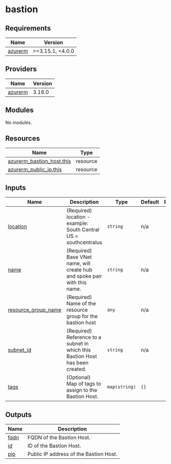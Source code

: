 # bastion

<!-- BEGINNING OF PRE-COMMIT-TERRAFORM DOCS HOOK -->
## Requirements

| Name | Version |
|------|---------|
| <a name="requirement_azurerm"></a> [azurerm](#requirement\_azurerm) | >=3.15.1, <4.0.0 |

## Providers

| Name | Version |
|------|---------|
| <a name="provider_azurerm"></a> [azurerm](#provider\_azurerm) | 3.18.0 |

## Modules

No modules.

## Resources

| Name | Type |
|------|------|
| [azurerm_bastion_host.this](https://registry.terraform.io/providers/hashicorp/azurerm/latest/docs/resources/bastion_host) | resource |
| [azurerm_public_ip.this](https://registry.terraform.io/providers/hashicorp/azurerm/latest/docs/resources/public_ip) | resource |

## Inputs

| Name | Description | Type | Default | Required |
|------|-------------|------|---------|:--------:|
| <a name="input_location"></a> [location](#input\_location) | (Required) location - example: South Central US = southcentralus | `string` | n/a | yes |
| <a name="input_name"></a> [name](#input\_name) | (Required) Base VNet name, will create hub and spoke pair with this name. | `string` | n/a | yes |
| <a name="input_resource_group_name"></a> [resource\_group\_name](#input\_resource\_group\_name) | (Required) Name of the resource group for the bastion host | `any` | n/a | yes |
| <a name="input_subnet_id"></a> [subnet\_id](#input\_subnet\_id) | (Required) Reference to a subnet in which this Bastion Host has been created. | `string` | n/a | yes |
| <a name="input_tags"></a> [tags](#input\_tags) | (Optional) Map of tags to assign to the Bastion Host. | `map(string)` | `{}` | no |

## Outputs

| Name | Description |
|------|-------------|
| <a name="output_fqdn"></a> [fqdn](#output\_fqdn) | FQDN of the Bastion Host. |
| <a name="output_id"></a> [id](#output\_id) | ID of the Bastion Host. |
| <a name="output_pip"></a> [pip](#output\_pip) | Public IP address of the Bastion Host. |
<!-- END OF PRE-COMMIT-TERRAFORM DOCS HOOK -->
